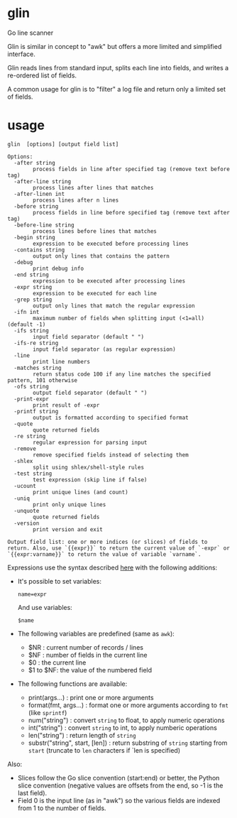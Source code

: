glin
====

Go line scanner

Glin is similar in concept to "awk" but offers a more limited and simplified interface.

Glin reads lines from standard input, splits each line into fields, and writes a re-ordered list of fields.

A common usage for glin is to "filter" a log file and return only a limited set of fields.

usage
=====

    glin  [options] [output field list]
    
    Options:
      -after string
            process fields in line after specified tag (remove text before tag)
      -after-line string
            process lines after lines that matches
      -after-linen int
            process lines after n lines
      -before string
            process fields in line before specified tag (remove text after tag)
      -before-line string
            process lines before lines that matches
      -begin string
            expression to be executed before processing lines
      -contains string
            output only lines that contains the pattern
      -debug
            print debug info
      -end string
            expression to be executed after processing lines
      -expr string
            expression to be executed for each line
      -grep string
            output only lines that match the regular expression
      -ifn int
            maximum number of fields when splitting input (<1=all) (default -1)
      -ifs string
            input field separator (default " ")
      -ifs-re string
            input field separator (as regular expression)
      -line
            print line numbers
      -matches string
            return status code 100 if any line matches the specified pattern, 101 otherwise
      -ofs string
            output field separator (default " ")
      -print-expr
            print result of -expr
      -printf string
            output is formatted according to specified format
      -quote
            quote returned fields
      -re string
            regular expression for parsing input
      -remove
            remove specified fields instead of selecting them
      -shlex
            split using shlex/shell-style rules
      -test string
            test expression (skip line if false)
      -ucount
            print unique lines (and count)
      -uniq
            print only unique lines
      -unquote
            quote returned fields
      -version
            print version and exit

    Output field list: one or more indices (or slices) of fields to return. Also, use `{{expr}}` to return the current value of `-expr` or `{{expr:varname}}` to return the value of variable `varname`.
    
Expressions use the syntax described [here](https://github.com/Knetic/govaluate/blob/master/MANUAL.md) with the following additions:
* It's possible to set variables:

      name=expr

  And use variables:

      $name

* The following variables are predefined (same as `awk`):
  - $NR : current number of records / lines
  - $NF : number of fields in the current line
  - $0 : the current line
  - $1 to $NF: the value of the numbered field

* The following functions are available:
  - print(args...) : print one or more arguments
  - format(fmt, args...) : format one or more arguments according to `fmt` (like `sprintf`)
  - num("string") : convert `string` to float, to apply numeric operations
  - int("string") : convert `string` to int, to apply numberic operations
  - len("string") : return length of `string`
  - substr("string", start, [len]) : return substring of `string` starting from `start` (truncate to `len` characters if `len is specified)

Also:
* Slices follow the Go slice convention (start:end) or better, the Python slice convention (negative values are offsets from the end, so -1 is the last field).
* Field 0 is the input line (as in "awk") so the various fields are indexed from 1 to the number of fields.
